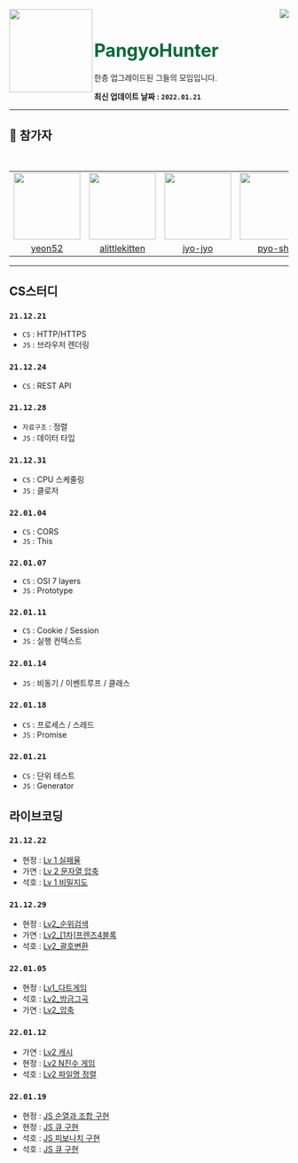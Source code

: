 <div>
  <img align="left" src="https://user-images.githubusercontent.com/14370441/147059429-eb855fb1-fd64-47af-b0d4-66e909b6ee3b.png" width="150"/>
  <div align="right">
    <a align="right" href="https://github.com/BoostUpStudy/Notice">
      <img src="https://hits.seeyoufarm.com/api/count/incr/badge.svg?url=https://github.com/BoostUpStudy/PangyoHunter&count_bg=%233D61C8&title_bg=%23555555&icon=&icon_color=%23E7E7E7&title=hits&edge_flat=false"/>
    </a>
    <h1 align="left">
      <font align="left" size="6" color="#006937"> PangyoHunter</font>
    </h1>
    <p align="left">
      한층 업그레이드된 그들의 모임입니다.
    </p>
  </div>
</div>

**최신 업데이트 날짜 : `2022.01.21`**

---
## 📖 참가자

<br>
<table align="center">
  <tr>
    <td>
      <a href="https://github.com/yeon52">
        <img src="https://avatars.githubusercontent.com/yeon52" width="120"/>
      </a>
    </td>
    <td>
      <a href="https://github.com/alittlekitten">
        <img src="https://avatars.githubusercontent.com/alittlekitten" width="120"/>
      </a>
    </td>
    <td>
      <a href="https://github.com/jyo-jyo">
        <img src="https://avatars.githubusercontent.com/jyo-jyo" width="120"/>
      </a>
    </td>
    <td>
      <a href="https://github.com/pyo-sh">
        <img src="https://avatars.githubusercontent.com/pyo-sh" width="120"/>
      </a>
    </td>
  </tr>
  <tr>
    <td align="center">
      <a href="https://github.com/yeon52">
        yeon52
      </a>
    </td>
    <td align="center">
      <a href="https://github.com/alittlekitten">
        alittlekitten
      </a>
    </td>
    <td align="center">
      <a href="https://github.com/jyo-jyo">
        jyo-jyo
      </a>
    </td>
    <td align="center">
      <a href="https://github.com/pyo-sh">
        pyo-sh
      </a>
    </td>
  </tr>
</table>

---
## CS스터디

### `21.12.21`

- `CS` : HTTP/HTTPS
- `JS` : 브라우저 렌더링

### `21.12.24`

- `CS` : REST API

### `21.12.28`

- `자료구조` : 정렬
- `JS` : 데이터 타입

### `21.12.31`

- `CS` : CPU 스케줄링
- `JS` : 클로저

### `22.01.04`

- `CS` : CORS
- `JS` : This

### `22.01.07`

- `CS` : OSI 7 layers
- `JS` : Prototype

### `22.01.11`

- `CS` : Cookie / Session
- `JS` : 실행 컨텍스트

### `22.01.14`

- `JS` : 비동기 / 이벤트루프 / 클래스

### `22.01.18`

- `CS` : 프로세스 / 스레드
- `JS` : Promise

### `22.01.21`

- `CS` : 단위 테스트
- `JS` : Generator


## 라이브코딩

### `21.12.22`

- 현정 : [Lv 1 실패율](https://github.com/BoostUpStudy/PangyoHunter/blob/main/LiveCoding/jyo-jyo/211222_Lv1_%EC%8B%A4%ED%8C%A8%EC%9C%A8.js)
- 가연 : [Lv 2 문자열 압축](https://github.com/BoostUpStudy/PangyoHunter/blob/main/LiveCoding/yeon52/211222_Lv2_%EB%AC%B8%EC%9E%90%EC%97%B4%EC%95%95%EC%B6%95.js)
- 석호 : [Lv 1 비밀지도](https://github.com/BoostUpStudy/PangyoHunter/blob/main/LiveCoding/alittlekitten/211222_Lv1_%EB%B9%84%EB%B0%80%EC%A7%80%EB%8F%84.js)

### `21.12.29`

- 현정 : [Lv2_순위검색](https://github.com/BoostUpStudy/PangyoHunter/blob/main/LiveCoding/jyo-jyo/211229_Lv2_%EC%88%9C%EC%9C%84%EA%B2%80%EC%83%89.js)
- 가연 : [Lv2_[1차]프렌즈4블록](https://github.com/BoostUpStudy/PangyoHunter/blob/main/LiveCoding/yeon52/211229_Lv2_%5B1%EC%B0%A8%5D%ED%94%84%EB%A0%8C%EC%A6%884%EB%B8%94%EB%A1%9D.py)
- 석호 : [Lv2_괄호변환](https://github.com/BoostUpStudy/PangyoHunter/blob/main/LiveCoding/alittlekitten/211229_Lv2_%EA%B4%84%ED%98%B8%EB%B3%80%ED%99%98.cpp)

### `22.01.05`

- 현정 : [Lv1_다트게임](https://github.com/BoostUpStudy/PangyoHunter/blob/main/LiveCoding/jyo-jyo/220105_Lv2_%5B1%EC%B0%A8%5D%EB%8B%A4%ED%8A%B8%EA%B2%8C%EC%9E%84.js)
- 석호 : [Lv2_방금그곡](https://github.com/BoostUpStudy/PangyoHunter/blob/main/LiveCoding/alittlekitten/220105_lv2_%EB%B0%A9%EA%B8%88%EA%B7%B8%EA%B3%A1.cpp)
- 가연 : [Lv2_압축](https://github.com/BoostUpStudy/PangyoHunter/blob/main/LiveCoding/yeon52/220105_Lv2_%5B3%EC%B0%A8%5D%EC%95%95%EC%B6%95.js)

### `22.01.12`

- 가연 : [Lv2 캐시](https://github.com/BoostUpStudy/PangyoHunter/blob/main/LiveCoding/yeon52/220113_Lv2_%5B1%EC%B0%A8%5D%EC%BA%90%EC%8B%9C.js)
- 현정 : [Lv2 N진수 게임](https://github.com/BoostUpStudy/PangyoHunter/blob/main/LiveCoding/jyo-jyo/220112_Lv2_%5B3%EC%B0%A8%5Dn%EB%B2%88%EC%A7%B8%20%EA%B2%8C%EC%9E%84.js)
- 석호 : [Lv2 파일명 정렬](https://github.com/BoostUpStudy/PangyoHunter/blob/main/LiveCoding/alittlekitten/220112_Lv2_%ED%8C%8C%EC%9D%BC%EB%AA%85%EC%A0%95%EB%A0%AC.js)

### `22.01.19`

- 현정 : [JS 순열과 조합 구현](https://github.com/BoostUpStudy/PangyoHunter/blob/main/LiveCoding/jyo-jyo/220119_%EC%88%9C%EC%97%B4%EA%B3%BC%20%EC%A1%B0%ED%95%A9.js)
- 현정 : [JS 큐 구현](https://github.com/BoostUpStudy/PangyoHunter/blob/main/LiveCoding/jyo-jyo/220119_queue.js)
- 석호 : [JS 피보나치 구현](https://github.com/BoostUpStudy/PangyoHunter/blob/main/LiveCoding/alittlekitten/220119_%ED%94%BC%EB%B3%B4%EB%82%98%EC%B9%98.js)
- 석호 : [JS 큐 구현](https://github.com/BoostUpStudy/PangyoHunter/blob/main/LiveCoding/alittlekitten/220119_%ED%81%90.js)
